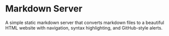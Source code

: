 # Markdown Server

A simple static markdown server that converts markdown files to a beautiful HTML
website with navigation, syntax highlighting, and GitHub-style alerts.
